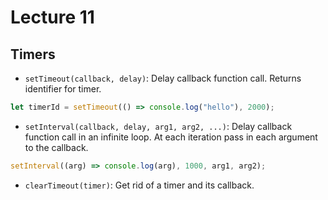 # Lecture 11

## Timers

- `setTimeout(callback, delay)`: Delay callback function call. Returns identifier for timer.

```javascript
let timerId = setTimeout(() => console.log("hello"), 2000);
```

- `setInterval(callback, delay, arg1, arg2, ...)`: Delay callback function call in an infinite loop. At each iteration pass in each argument to the callback.

```javascript
setInterval((arg) => console.log(arg), 1000, arg1, arg2);
```

- `clearTimeout(timer)`: Get rid of a timer and its callback.

